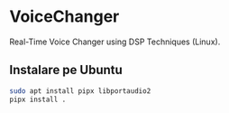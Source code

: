 # VoiceChanger

Real-Time Voice Changer using DSP Techniques (Linux).

## Instalare pe Ubuntu

```bash
sudo apt install pipx libportaudio2
pipx install .
